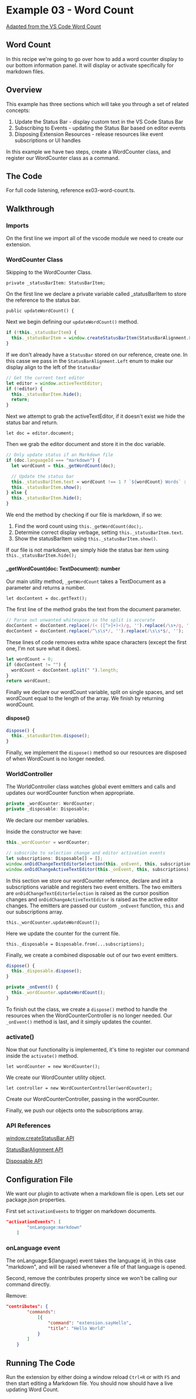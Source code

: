 # Example 03 - Word Count

[Adapted from the VS Code Word Count](https://code.visualstudio.com/docs/extensions/example-word-count)

## Word Count

In this recipe we're going to go over how to add a word counter display to our
bottom information panel. It will display or activate specifically for markdown
files.

## Overview

This example has three sections which will take you through a set of related concepts:

1. Update the Status Bar - display custom text in the VS Code Status Bar
2. Subscribing to Events - updating the Status Bar based on editor events
3. Disposing Extension Resources - release resources like event subscriptions or UI handles

In this example we have two steps, create a WordCounter class, and register our
WordCounter class as a command.

## The Code

For full code listening, reference ex03-word-count.ts.

## Walkthrough

### Imports

On the first line we import all of the vscode module we need to create our
extension.

### WordCounter Class

Skipping to the WordCounter Class.

`private _statusBarItem: StatusBarItem;`

On the first line we declare a private variable called _statusBarItem to store
the reference to the status bar.

`public updateWordCount() {`

Next we begin defining our `updateWordCount()` method.

```typescript
if (!this._statusBarItem) {
  this._statusBarItem = window.createStatusBarItem(StatusBarAlignment.Left);
}
```

If we don't already have a `StatusBar` stored on our reference, create one. In
this casse we pass in the `StatusBarAlignment.Left` enum to make our display
align to the left of the `StatusBar`

```typescript
// Get the current text editor
let editor = window.activeTextEditor;
if (!editor) {
  this._statusBarItem.hide();
  return;
}
```

Next we attempt to grab the activeTextEditor, if it doesn't exist we hide
the status bar and return.

`let doc = editor.document;`

Then we grab the editor document and store it in the doc variable.

```typescript
// Only update status if an Markdown file
if (doc.languageId === "markdown") {
  let wordCount = this._getWordCount(doc);

  // Update the status bar
  this._statusBarItem.text = wordCount !== 1 ? `${wordCount} Words` : '1 Word';
  this._statusBarItem.show();
} else {
  this._statusBarItem.hide();
}
```

We end the method by checking if our file is markdown, if so we:

1. Find the word count using `this._getWordCount(doc);`.
2. Determine correct display verbage, setting `this._statusBarItem.text`.
3. Show the statusBarItem using `this._statusBarItem.show()`.

If our file is not markdown, we simply hide the status bar item using
`this._statusBarItem.hide();`

#### _getWordCount(doc: TextDocument): number

Our main utility method, `_getWordCount` takes a TextDocument as a parameter and
returns a number.

`let docContent = doc.getText();`

The first line of the method grabs the text from the document parameter.

```typescript
// Parse out unwanted whitespace so the split is accurate
docContent = docContent.replace(/(< ([^>]+)<)/g, '').replace(/\s+/g, ' ');
docContent = docContent.replace(/^\s\s*/, '').replace(/\s\s*$/, '');
```

These lines of code removes extra white space characters (except the first one,
I'm not sure what it does).

```typescript
let wordCount = 0;
if (docContent != "") {
  wordCount = docContent.split(" ").length;
}
return wordCount;
```

Finally we declare our wordCount variable, split on single spaces, and set
wordCount equal to the length of the array. We finish by returning wordCount.


#### dispose()
```typescript
dispose() {
  this._statusBarItem.dispose();
}
```

Finally, we implement the `dispose()` method so our resources are disposed of
when WordCount is no longer needed.

### WorldController

The WorldController class watches global event emitters and calls and updates
our wordCounter function when appropriate.

```typescript
private _wordCounter: WordCounter;
private _disposable: Disposable;
```

We declare our member variables.

Inside the constructor we have:

```typescript
this._wordCounter = wordCounter;

// subscribe to selection change and editor activation events
let subscriptions: Disposable[] = [];
window.onDidChangeTextEditorSelection(this._onEvent, this, subscriptions);
window.onDidChangeActiveTextEditor(this._onEvent, this, subscriptions);
```

In this section we store our wordCounter reference, declare and init a
subscriptions variable and registers two event emitters. The two emitters are
`onDidChangeTextEditorSelection` is raised as the cursor position changes and
`onDidChangeActiveTextEditor` is raised as the active editor changes.
The emitters are passed our custom `_onEvent` function, `this` and our
subscriptions array.

`this._wordCounter.updateWordCount();`

Here we update the counter for the current file.

`this._disposable = Disposable.from(...subscriptions);`

Finally, we create a combined disposable out of our two event emitters.

```typescript
dispose() {
  this._disposable.dispose();
}

private _onEvent() {
  this._wordCounter.updateWordCount();
}
```

To finish out the class, we create a `dispose()` method to handle the resources
when the WordCounterController is no longer needed. Our `_onEvent()` method
is last, and it simply updates the counter.

### activate()

Now that our functionality is implemented, it's time to register our command
inside the `activate()` method.

`let wordCounter = new WordCounter();`

We create our WordCounter utility object.

`let controller = new WordCounterController(wordCounter);`

Create our WordCounterController, passing in the wordCounter.

Finally, we push our objects onto the subscriptions array.

### API References

[window.createStatusBar API](https://code.visualstudio.com/docs/extensionAPI/vscode-api#window.createStatusBarItem)

[StatusBarAlignment API](https://code.visualstudio.com/docs/extensionAPI/vscode-api#StatusBarAlignment)

[Disposable API](https://code.visualstudio.com/docs/extensionAPI/vscode-api#Disposable)

## Configuration File

We want our plugin to activate when a markdown file is open. Lets set our
package.json properties.

First set `activationEvents` to trigger on markdown documents.

```json
"activationEvents": [
        "onLanguage:markdown"
    ]
```

### onLanguage event

The onLanguage:${language} event takes the language id, in this case "markdown",
and will be raised whenever a file of that language is opened.

Second, remove the contributes property since we won't be calling our command
directly.

Remove:
```json
"contributes": {
        "commands":
            [{
                "command": "extension.sayHello",
                "title": "Hello World"
            }
        ]
    }
```

## Running The Code

Run the extension by either doing a window reload `Ctrl+R` or with `F5` and
then start editing a Markdown file. You should now should have a live updating
Word Count.
